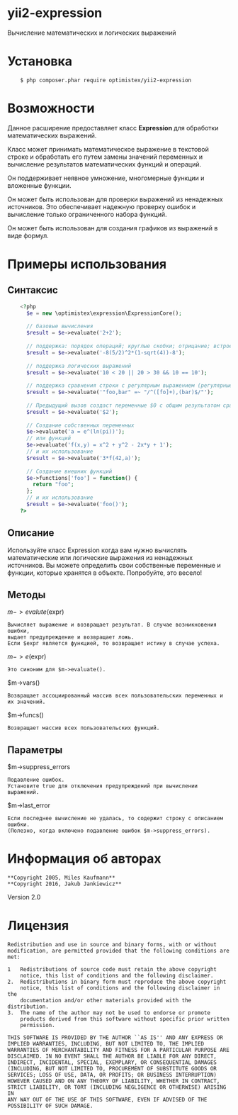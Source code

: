 yii2-expression
==================

Вычисление математических и логических выражений

# Установка

```
    $ php composer.phar require optimistex/yii2-expression
```

# Возможности

Данное расширение предоставляет класс **Expression** для обработки математических выражений.

Класс может принимать математическое выражение в текстовой строке и обработать его путем замены значений переменных и вычисление результатов математических функций и операций.

Он поддерживает неявное умножение, многомерные функции и вложенные функции.

Он может быть использован для проверки выражений из ненадежных источников. Это обеспечивает надежную проверку ошибок и вычисление только ограниченного набора функций.

Он может быть использован для создания графиков из выражений в виде формул.

# Примеры использования

## Синтаксис

```php
    <?php
      $e = new \optimistex\expression\ExpressionCore();
      
      // базовые вычисления
      $result = $e->evaluate('2+2');
      
      // поддержка: порядок операций; круглые скобки; отрицание; встроенные функции
      $result = $e->evaluate('-8(5/2)^2*(1-sqrt(4))-8');
      
      // поддержка логических выражений
      $result = $e->evaluate('10 < 20 || 20 > 30 && 10 == 10');
      
      // поддержка сравнения строки с регулярным выражением (регулярные выражения должныбыть такими же как в PHP)
      $result = $e->evaluate('"foo,bar" =~ "/^([fo]+),(bar)$/"');
      
      // Предыдущий вызов создаст переменные $0 c общим результатом сравнения и $1, $2 с результатами групп
      $result = $e->evaluate('$2');
      
      // Создание собственных переменных
      $e->evaluate('a = e^(ln(pi))');
      // или функций
      $e->evaluate('f(x,y) = x^2 + y^2 - 2x*y + 1');
      // и их использование
      $result = $e->evaluate('3*f(42,a)');
      
      // Создание внешних функций
      $e->functions['foo'] = function() {
        return "foo";
      };
      // и их использование
      $result = $e->evaluate('foo()');
    ?>
```

## Описание

Используйте класс Expression когда вам нужно вычислять математические или логические выражения из ненадежных источников. 
Вы можете определить свои собственные переменные и функции, которые хранятся в объекте. Попробуйте, это весело!

## Методы

$m->evalute($expr)
    
    Вычисляет выражение и возвращает результат. В случае возникновения ошибки,
    выдает предупреждение и возвращает ложь. 
    Если $ехрг является функцией, то возвращает истину в случае успеха.
    
$m->e($expr)
    
    Это синоним для $m->evaluate().
    
$m->vars()
    
    Возвращает ассоциированный массив всех пользовательских переменных и их значений.
        
$m->funcs()
    
    Возвращает массив всех пользовательских функций.

## Параметры

$m->suppress_errors

    Подавление ошибок.
    Установите true для отключения предупреждений при вычислении выражений.

$m->last_error

    Если последнее вычисление не удалась, то содержит строку с описанием ошибки. 
    (Полезно, когда включено подавление ошибок $m->suppress_errors).


# Информация об авторах

    **Copyright 2005, Miles Kaufmann**
    **Copyright 2016, Jakub Jankiewicz**

Version 2.0

# Лицензия

    Redistribution and use in source and binary forms, with or without
    modification, are permitted provided that the following conditions are
    met:
    
    1   Redistributions of source code must retain the above copyright
        notice, this list of conditions and the following disclaimer.
    2.  Redistributions in binary form must reproduce the above copyright
        notice, this list of conditions and the following disclaimer in the
        documentation and/or other materials provided with the distribution.
    3.  The name of the author may not be used to endorse or promote
        products derived from this software without specific prior written
        permission.
    
    THIS SOFTWARE IS PROVIDED BY THE AUTHOR ``AS IS'' AND ANY EXPRESS OR
    IMPLIED WARRANTIES, INCLUDING, BUT NOT LIMITED TO, THE IMPLIED
    WARRANTIES OF MERCHANTABILITY AND FITNESS FOR A PARTICULAR PURPOSE ARE
    DISCLAIMED. IN NO EVENT SHALL THE AUTHOR BE LIABLE FOR ANY DIRECT,
    INDIRECT, INCIDENTAL, SPECIAL, EXEMPLARY, OR CONSEQUENTIAL DAMAGES
    (INCLUDING, BUT NOT LIMITED TO, PROCUREMENT OF SUBSTITUTE GOODS OR
    SERVICES; LOSS OF USE, DATA, OR PROFITS; OR BUSINESS INTERRUPTION)
    HOWEVER CAUSED AND ON ANY THEORY OF LIABILITY, WHETHER IN CONTRACT,
    STRICT LIABILITY, OR TORT (INCLUDING NEGLIGENCE OR OTHERWISE) ARISING IN
    ANY WAY OUT OF THE USE OF THIS SOFTWARE, EVEN IF ADVISED OF THE
    POSSIBILITY OF SUCH DAMAGE.
